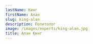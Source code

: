 ```yaml
---
lastName: Кинг
firstName: Алан
slug: king-alan
description: Политолог
image: /images/experts/king-alan.jpg
title: Алан Кинг
---
```

